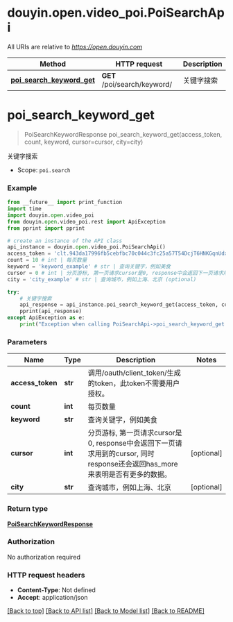 # douyin.open.video_poi.PoiSearchApi

All URIs are relative to *https://open.douyin.com*

Method | HTTP request | Description
------------- | ------------- | -------------
[**poi_search_keyword_get**](PoiSearchApi.md#poi_search_keyword_get) | **GET** /poi/search/keyword/ | 关键字搜索

# **poi_search_keyword_get**
> PoiSearchKeywordResponse poi_search_keyword_get(access_token, count, keyword, cursor=cursor, city=city)

关键字搜索

* Scope: `poi.search` 

### Example
```python
from __future__ import print_function
import time
import douyin.open.video_poi
from douyin.open.video_poi.rest import ApiException
from pprint import pprint

# create an instance of the API class
api_instance = douyin.open.video_poi.PoiSearchApi()
access_token = 'clt.943da17996fb5cebfbc70c044c3fc25a57T54DcjT6HNKGqnUdxzy1KcxFnZ' # str | 调用/oauth/client_token/生成的token，此token不需要用户授权。
count = 10 # int | 每页数量
keyword = 'keyword_example' # str | 查询关键字，例如美食
cursor = 0 # int | 分页游标, 第一页请求cursor是0, response中会返回下一页请求用到的cursor, 同时response还会返回has_more来表明是否有更多的数据。 (optional)
city = 'city_example' # str | 查询城市，例如上海、北京 (optional)

try:
    # 关键字搜索
    api_response = api_instance.poi_search_keyword_get(access_token, count, keyword, cursor=cursor, city=city)
    pprint(api_response)
except ApiException as e:
    print("Exception when calling PoiSearchApi->poi_search_keyword_get: %s\n" % e)
```

### Parameters

Name | Type | Description  | Notes
------------- | ------------- | ------------- | -------------
 **access_token** | **str**| 调用/oauth/client_token/生成的token，此token不需要用户授权。 | 
 **count** | **int**| 每页数量 | 
 **keyword** | **str**| 查询关键字，例如美食 | 
 **cursor** | **int**| 分页游标, 第一页请求cursor是0, response中会返回下一页请求用到的cursor, 同时response还会返回has_more来表明是否有更多的数据。 | [optional] 
 **city** | **str**| 查询城市，例如上海、北京 | [optional] 

### Return type

[**PoiSearchKeywordResponse**](PoiSearchKeywordResponse.md)

### Authorization

No authorization required

### HTTP request headers

 - **Content-Type**: Not defined
 - **Accept**: application/json

[[Back to top]](#) [[Back to API list]](../README.md#documentation-for-api-endpoints) [[Back to Model list]](../README.md#documentation-for-models) [[Back to README]](../README.md)

